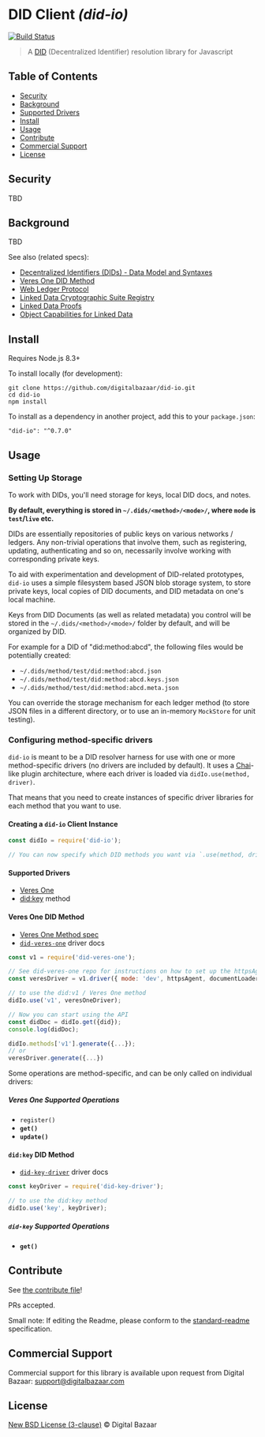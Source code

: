 # DID Client _(did-io)_

[![Build Status](https://travis-ci.org/digitalbazaar/did-io.png?branch=master)](https://travis-ci.org/digitalbazaar/did-io)

> A [DID](https://w3c-ccg.github.io/did-spec/) (Decentralized Identifier) resolution library for Javascript

## Table of Contents

- [Security](#security)
- [Background](#background)
- [Supported Drivers](#supported-drivers)
- [Install](#install)
- [Usage](#usage)
- [Contribute](#contribute)
- [Commercial Support](#commercial-support)
- [License](#license)

## Security

TBD

## Background

TBD

See also (related specs):

* [Decentralized Identifiers (DIDs) - Data Model and Syntaxes](https://w3c-ccg.github.io/did-spec/)
* [Veres One DID Method](https://w3c-ccg.github.io/didm-veres-one/)
* [Web Ledger Protocol](https://w3c.github.io/web-ledger/)
* [Linked Data Cryptographic Suite Registry](https://w3c-ccg.github.io/ld-cryptosuite-registry/)
* [Linked Data Proofs](https://w3c-dvcg.github.io/ld-proofs/)
* [Object Capabilities for Linked Data](https://w3c-ccg.github.io/ocap-ld/)

## Install

Requires Node.js 8.3+

To install locally (for development):

```
git clone https://github.com/digitalbazaar/did-io.git
cd did-io
npm install
```

To install as a dependency in another project, add this to your `package.json`:

```
"did-io": "^0.7.0"
```

## Usage

### Setting Up Storage

To work with DIDs, you'll need storage for keys, local DID docs, and
notes.

**By default, everything is stored in `~/.dids/<method>/<mode>/`, where `mode`
is `test`/`live` etc.**

DIDs are essentially repositories of public keys on various networks / ledgers.
Any non-trivial operations that involve them, such as registering, updating,
authenticating and so on, necessarily involve working with corresponding private
keys.

To aid with experimentation and development of DID-related prototypes, `did-io`
uses a simple filesystem based JSON blob storage system, to store private keys,
local copies of DID documents, and DID metadata on one's local machine.

Keys from DID Documents (as well as related metadata) you control will be stored
in the `~/.dids/<method>/<mode>/` folder by default, and will be organized by
DID.

For example for a DID of "did:method:abcd", the following files would be
potentially created:

- `~/.dids/method/test/did:method:abcd.json`
- `~/.dids/method/test/did:method:abcd.keys.json`
- `~/.dids/method/test/did:method:abcd.meta.json`

You can override the storage mechanism for each ledger method (to store JSON
files in a different directory, or to use an in-memory `MockStore` for unit
testing).

### Configuring method-specific drivers

`did-io` is meant to be a DID resolver harness for use with one or more 
method-specific drivers (no drivers are included by default). It uses a 
[Chai](https://www.chaijs.com/)-like plugin architecture, where each driver
is loaded via `didIo.use(method, driver)`. 

That means that you need to create instances of specific driver libraries for
each method that you want to use. 

#### Creating a `did-io` Client Instance

```js
const didIo = require('did-io');

// You can now specify which DID methods you want via `.use(method, driver)`  
```

#### Supported Drivers

* [Veres One]()
* [did:key]() method

#### Veres One DID Method

* [Veres One Method spec](https://w3c-ccg.github.io/didm-veres-one/)
* [`did-veres-one`](https://github.com/veres-one/did-veres-one) driver docs

```js
const v1 = require('did-veres-one');

// See did-veres-one repo for instructions on how to set up the httpsAgent etc
const veresDriver = v1.driver({ mode: 'dev', httpsAgent, documentLoader });

// to use the did:v1 / Veres One method
didIo.use('v1', veresOneDriver);

// Now you can start using the API
const didDoc = didIo.get({did});
console.log(didDoc);
```

```js
didIo.methods['v1'].generate({...});
// or
veresDriver.generate({...})
```

Some operations are method-specific, and can be only called on individual
drivers:

##### Veres One Supported Operations

* `register()`
* **`get()`**
* **`update()`**

#### `did:key` DID Method

* [`did-key-driver`]() driver docs

```js
const keyDriver = require('did-key-driver');

// to use the did:key method
didIo.use('key', keyDriver);
```

##### `did-key` Supported Operations

* **`get()`**

## Contribute

See [the contribute file](https://github.com/digitalbazaar/bedrock/blob/master/CONTRIBUTING.md)!

PRs accepted.

Small note: If editing the Readme, please conform to the
[standard-readme](https://github.com/RichardLitt/standard-readme) specification.

## Commercial Support

Commercial support for this library is available upon request from
Digital Bazaar: support@digitalbazaar.com

## License

[New BSD License (3-clause)](LICENSE) © Digital Bazaar
